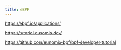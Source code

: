 ```yaml
---
title: eBPF
---
```


https://ebpf.io/applications/


https://tutorial.eunomia.dev/

https://github.com/eunomia-bpf/bpf-developer-tutorial